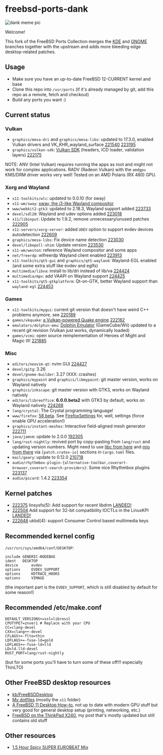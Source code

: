 # freebsd-ports-dank

![dank meme pic](https://unrelentingtech.s3.dualstack.eu-west-1.amazonaws.com/dankbsd.jpg?1)

Welcome!

This fork of the FreeBSD Ports Collection merges the [KDE](https://github.com/freebsd/freebsd-ports-kde) and [GNOME](https://github.com/freebsd/freebsd-ports-gnome) branches together with the upstream and adds more bleeding edge desktop-related patches.

## Usage

- Make sure you have an up-to-date FreeBSD 12-CURRENT kernel and base
- Clone this repo into `/usr/ports` (if it's already managed by git, add this repo as a remote, fetch and checkout)
- Build any ports you want :)

## Current status

### Vulkan

- `graphics/mesa-dri` and `graphics/mesa-libs`: updated to 17.3.0, enabled Vulkan drivers and VK_KHR_wayland_surface [221540](https://bugs.freebsd.org/bugzilla/show_bug.cgi?id=221540) [223195](https://bugs.freebsd.org/bugzilla/show_bug.cgi?id=223195)
- `graphics/vulkan-sdk`: [Vulkan SDK](https://github.com/KhronosGroup/Vulkan-LoaderAndValidationLayers) (headers, ICD loader, validation layers) [222175](https://bugs.freebsd.org/bugzilla/show_bug.cgi?id=222175)

NOTE: ANV (Intel Vulkan) requires running the apps as root and might not work for complex applications.
RADV (Radeon Vulkan) with the `amdgpu` KMS/DRM driver works very well!
Tested on an AMD Polaris (RX 480) GPU.

### Xorg and Wayland

- `x11-toolkits/wlc`: updated to 0.0.10 (for sway)
- `x11-wm/sway`: [sway, the i3-like Wayland compositor](https://github.com/SirCmpwn/sway)
- `www/webkit2-gtk3`: updated to 2.18.3, Wayland support added [223733](https://bugs.freebsd.org/bugzilla/show_bug.cgi?id=223733)
- `devel/sdl20`: Wayland and udev options added [223018](https://bugs.freebsd.org/bugzilla/show_bug.cgi?id=223018)
- `x11/libinput`: Update to 1.9.2, remove unnecessary/unused patches [222905](https://bugs.freebsd.org/bugzilla/show_bug.cgi?id=222905)
- `x11-servers/xorg-server`: added `UDEV` option to support evdev devices autodetection [222609](https://bugs.freebsd.org/bugzilla/show_bug.cgi?id=222609)
- `graphics/mesa-libs`: Fix device name detection [223030](https://bugs.freebsd.org/bugzilla/show_bug.cgi?id=223030)
- `devel/libepoll-shim`: Update version [223530](https://bugs.freebsd.org/bugzilla/show_bug.cgi?id=223530)
- `x11-wm/weston`: reference Wayland compositor and some apps
- `net/freerdp`: wlfreerdp Wayland client enabled [223913](https://bugs.freebsd.org/bugzilla/show_bug.cgi?id=223913)
- `x11-toolkits/qt5-gui` and `graphics/qt5-wayland`: Wayland-EGL enabled (and some extra stuff like evdev and eglfs)
- `multimedia/libva`: install to lib/dri instead of lib/va [224424](https://bugs.freebsd.org/bugzilla/show_bug.cgi?id=224424)
- `multimedia/mpv`: add VAAPI on Wayland support [224425](https://bugs.freebsd.org/bugzilla/show_bug.cgi?id=224425)
- `x11-toolkits/qt5-gtkplatform`: Qt-on-GTK, better Wayland support than `wayland-egl` [224453](https://bugs.freebsd.org/bugzilla/show_bug.cgi?id=224453)

### Games

- `x11-toolkits/mygui`: current git version that doesn't have weird C++ problems anymore, see [220189](https://bugs.freebsd.org/bugzilla/show_bug.cgi?id=220189)
- `games/vkquake`: [a Vulkan-powered Quake engine](https://github.com/Novum/vkQuake) [222182](https://bugs.freebsd.org/bugzilla/show_bug.cgi?id=222182)
- `emulators/dolphin-emu`: [Dolphin Emulator](https://dolphin-emu.org) (GameCube/Wii) updated to a recent git revision (Vulkan just works, dynamically loaded)
- `games/vcmi`: open source reimplementation of Heroes of Might and Magic III! [221885](https://bugs.freebsd.org/bugzilla/show_bug.cgi?id=221885)

### Misc

- `editors/neovim-qt`: nvim GUI [224427](https://bugs.freebsd.org/bugzilla/show_bug.cgi?id=224427)
- `devel/gitg`: 3.26
- `devel/gnome-builder`: 3.27 (XXX: crashes)
- `graphics/mypaint` and `graphics/libmypaint`: git master version, works on Wayland natively
- `graphics/inkscape`: git master version with GTK3, works on Wayland natively
- `editors/libreoffice`: **6.0.0.beta2** with GTK3 by default, works on Wayland natively [224288](https://bugs.freebsd.org/bugzilla/show_bug.cgi?id=224288)
- `lang/crystal`: The Crystal programming language!
- `www/firefox`: [58 beta](https://bugs.freebsd.org/bugzilla/show_bug.cgi?id=223425). See [FirefoxSettings](https://unrelenting.technology/kb/FirefoxSettings) for, well, settings (force enable GPU acceleration!)
- `graphics/instant-meshes`: Interactive field-aligned mesh generator [222711](https://bugs.freebsd.org/bugzilla/show_bug.cgi?id=222711)
- `java/jamvm`: update to 2.0.0 [192305](https://bugs.freebsd.org/bugzilla/show_bug.cgi?id=192305)
- `lang/rust-nightly`: revived port by copy-pasting from `lang/rust` and updating version numbers. Might need to use [libc from here](https://github.com/myfreeweb/libc) and [mio from there](https://github.com/FreeBSDRust/mio) via `[patch.crates-io]` sections in `Cargo.toml` files.
- `mail/geary`: update to 0.12.0 [210718](https://bugs.freebsd.org/bugzilla/show_bug.cgi?id=210718)
- `audio/rhythmbox-plugin-{alternative-toolbar,coverart-browser,coverart-search-providers}`: Some nice Rhythmbox plugins [223137](https://bugs.freebsd.org/bugzilla/show_bug.cgi?id=223137)
- `audio/picard`: 1.4.2 [223354](https://bugs.freebsd.org/bugzilla/show_bug.cgi?id=223354)

## Kernel patches

- [222375](https://bugs.freebsd.org/bugzilla/show_bug.cgi?id=222375) linsysfs(5): Add support for recent libdrm [LANDED!](https://github.com/freebsd/freebsd/commit/09ad0b962f3029e47b3f430948933b6fe066ccdf)
- [222504](https://bugs.freebsd.org/bugzilla/show_bug.cgi?id=222504) Add support for 32-bit compatibility IOCTLs in the LinuxKPI [LANDED!](https://github.com/freebsd/freebsd/commit/10ef676c4bbe7379de1f3687444e4311a7d872e2)
- [222646](https://bugs.freebsd.org/bugzilla/show_bug.cgi?id=222646) ukbd(4): support Consumer Control based multimedia keys

## Recommended kernel config

`/usr/src/sys/amd64/conf/DESKTOP`:

```
include GENERIC-NODEBUG
ident   DESKTOP
device		evdev
options		EVDEV_SUPPORT
options 	KDTRACE_HOOKS
options 	VIMAGE
```

(the important part is the `EVDEV_SUPPORT`, which is still disabled by default for some reason!)

## Recommended /etc/make.conf

```
DEFAULT_VERSIONS+=ssl=libressl
CPUTYPE?=znver1 # Replace with your CPU
CC=clang-devel
CXX=clang++-devel
CFLAGS+=-flto=thin
LDFLAGS+=-fuse-ld=gold
LDFLAGS+=-fuse-ld=lld
LD=ld.lld-devel
RUST_PORT=lang/rust-nightly
```

(but for some ports you'll have to turn some of these off!!! especially ThinLTO)

## Other FreeBSD desktop resources

- [kb/FreeBSDDesktop](https://unrelenting.technology/kb/FreeBSDDesktop)
- [My dotfiles](https://github.com/myfreeweb/dotfiles) (mostly the `x11` folder)
- [A FreeBSD 11 Desktop How-to](https://cooltrainer.org/a-freebsd-desktop-howto/), not up to date with modern GPU stuff but very good for general desktop setup (printing, networking, etc.)
- [FreeBSD on the ThinkPad X240](https://unrelenting.technology/articles/freebsd-on-the-thinkpad-x240), my post that's mostly updated but still contains old stuff

## Other resources

- [1.5 Hour Spicy SUPER EUROBEAT Mix](https://www.youtube.com/watch?v=6ftCIfHwqtg)
